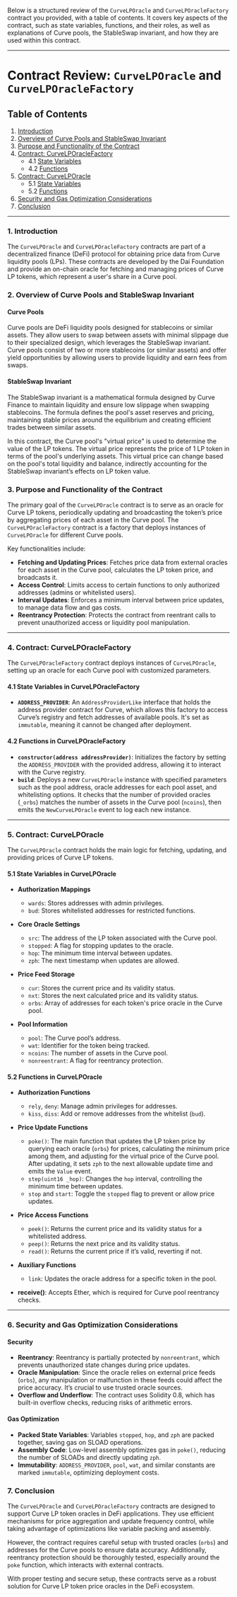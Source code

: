 Below is a structured review of the `CurveLPOracle` and `CurveLPOracleFactory` contract you provided, with a table of contents. It covers key aspects of the contract, such as state variables, functions, and their roles, as well as explanations of Curve pools, the StableSwap invariant, and how they are used within this contract.

---

# Contract Review: `CurveLPOracle` and `CurveLPOracleFactory`

## Table of Contents

1. [Introduction](#introduction)
2. [Overview of Curve Pools and StableSwap Invariant](#overview-of-curve-pools-and-stableswap-invariant)
3. [Purpose and Functionality of the Contract](#purpose-and-functionality-of-the-contract)
4. [Contract: CurveLPOracleFactory](#contract-curvelporaclefactory)
   - 4.1 [State Variables](#state-variables-in-curvelporaclefactory)
   - 4.2 [Functions](#functions-in-curvelporaclefactory)
5. [Contract: CurveLPOracle](#contract-curvelporacle)
   - 5.1 [State Variables](#state-variables-in-curvelporacle)
   - 5.2 [Functions](#functions-in-curvelporacle)
6. [Security and Gas Optimization Considerations](#security-and-gas-optimization-considerations)
7. [Conclusion](#conclusion)

---

### 1. Introduction

The `CurveLPOracle` and `CurveLPOracleFactory` contracts are part of a decentralized finance (DeFi) protocol for obtaining price data from Curve liquidity pools (LPs). These contracts are developed by the Dai Foundation and provide an on-chain oracle for fetching and managing prices of Curve LP tokens, which represent a user's share in a Curve pool.

### 2. Overview of Curve Pools and StableSwap Invariant

#### **Curve Pools**
Curve pools are DeFi liquidity pools designed for stablecoins or similar assets. They allow users to swap between assets with minimal slippage due to their specialized design, which leverages the StableSwap invariant. Curve pools consist of two or more stablecoins (or similar assets) and offer yield opportunities by allowing users to provide liquidity and earn fees from swaps.

#### **StableSwap Invariant**
The StableSwap invariant is a mathematical formula designed by Curve Finance to maintain liquidity and ensure low slippage when swapping stablecoins. The formula defines the pool's asset reserves and pricing, maintaining stable prices around the equilibrium and creating efficient trades between similar assets.

In this contract, the Curve pool's "virtual price" is used to determine the value of the LP tokens. The virtual price represents the price of 1 LP token in terms of the pool's underlying assets. This virtual price can change based on the pool's total liquidity and balance, indirectly accounting for the StableSwap invariant’s effects on LP token value.

### 3. Purpose and Functionality of the Contract

The primary goal of the `CurveLPOracle` contract is to serve as an oracle for Curve LP tokens, periodically updating and broadcasting the token’s price by aggregating prices of each asset in the Curve pool. The `CurveLPOracleFactory` contract is a factory that deploys instances of `CurveLPOracle` for different Curve pools.

Key functionalities include:
- **Fetching and Updating Prices**: Fetches price data from external oracles for each asset in the Curve pool, calculates the LP token price, and broadcasts it.
- **Access Control**: Limits access to certain functions to only authorized addresses (admins or whitelisted users).
- **Interval Updates**: Enforces a minimum interval between price updates, to manage data flow and gas costs.
- **Reentrancy Protection**: Protects the contract from reentrant calls to prevent unauthorized access or liquidity pool manipulation.

---

### 4. Contract: CurveLPOracleFactory

The `CurveLPOracleFactory` contract deploys instances of `CurveLPOracle`, setting up an oracle for each Curve pool with customized parameters.

#### 4.1 State Variables in CurveLPOracleFactory

- **`ADDRESS_PROVIDER`**: An `AddressProviderLike` interface that holds the address provider contract for Curve, which allows this factory to access Curve’s registry and fetch addresses of available pools. It's set as `immutable`, meaning it cannot be changed after deployment.

#### 4.2 Functions in CurveLPOracleFactory

- **`constructor(address addressProvider)`**: Initializes the factory by setting the `ADDRESS_PROVIDER` with the provided address, allowing it to interact with the Curve registry.
- **`build`**: Deploys a new `CurveLPOracle` instance with specified parameters such as the pool address, oracle addresses for each pool asset, and whitelisting options. It checks that the number of provided oracles (`_orbs`) matches the number of assets in the Curve pool (`ncoins`), then emits the `NewCurveLPOracle` event to log each new instance.

---

### 5. Contract: CurveLPOracle

The `CurveLPOracle` contract holds the main logic for fetching, updating, and providing prices of Curve LP tokens.

#### 5.1 State Variables in CurveLPOracle

- **Authorization Mappings**
  - `wards`: Stores addresses with admin privileges.
  - `bud`: Stores whitelisted addresses for restricted functions.

- **Core Oracle Settings**
  - `src`: The address of the LP token associated with the Curve pool.
  - `stopped`: A flag for stopping updates to the oracle.
  - `hop`: The minimum time interval between updates.
  - `zph`: The next timestamp when updates are allowed.

- **Price Feed Storage**
  - `cur`: Stores the current price and its validity status.
  - `nxt`: Stores the next calculated price and its validity status.
  - `orbs`: Array of addresses for each token's price oracle in the Curve pool.

- **Pool Information**
  - `pool`: The Curve pool’s address.
  - `wat`: Identifier for the token being tracked.
  - `ncoins`: The number of assets in the Curve pool.
  - `nonreentrant`: A flag for reentrancy protection.

#### 5.2 Functions in CurveLPOracle

- **Authorization Functions**
  - `rely`, `deny`: Manage admin privileges for addresses.
  - `kiss`, `diss`: Add or remove addresses from the whitelist (`bud`).

- **Price Update Functions**
  - `poke()`: The main function that updates the LP token price by querying each oracle (`orbs`) for prices, calculating the minimum price among them, and adjusting for the virtual price of the Curve pool. After updating, it sets `zph` to the next allowable update time and emits the `Value` event.
  - `step(uint16 _hop)`: Changes the `hop` interval, controlling the minimum time between updates.
  - `stop` and `start`: Toggle the `stopped` flag to prevent or allow price updates.

- **Price Access Functions**
  - `peek()`: Returns the current price and its validity status for a whitelisted address.
  - `peep()`: Returns the next price and its validity status.
  - `read()`: Returns the current price if it’s valid, reverting if not.

- **Auxiliary Functions**
  - `link`: Updates the oracle address for a specific token in the pool.

- **receive()**: Accepts Ether, which is required for Curve pool reentrancy checks.

---

### 6. Security and Gas Optimization Considerations

#### **Security**
- **Reentrancy**: Reentrancy is partially protected by `nonreentrant`, which prevents unauthorized state changes during price updates.
- **Oracle Manipulation**: Since the oracle relies on external price feeds (`orbs`), any manipulation or malfunction in these feeds could affect the price accuracy. It’s crucial to use trusted oracle sources.
- **Overflow and Underflow**: The contract uses Solidity 0.8, which has built-in overflow checks, reducing risks of arithmetic errors.

#### **Gas Optimization**
- **Packed State Variables**: Variables `stopped`, `hop`, and `zph` are packed together, saving gas on SLOAD operations.
- **Assembly Code**: Low-level assembly optimizes gas in `poke()`, reducing the number of SLOADs and directly updating `zph`.
- **Immutability**: `ADDRESS_PROVIDER`, `pool`, `wat`, and similar constants are marked `immutable`, optimizing deployment costs.

### 7. Conclusion

The `CurveLPOracle` and `CurveLPOracleFactory` contracts are designed to support Curve LP token oracles in DeFi applications. They use efficient mechanisms for price aggregation and update frequency control, while taking advantage of optimizations like variable packing and assembly.

However, the contract requires careful setup with trusted oracles (`orbs`) and addresses for the Curve pools to ensure data accuracy. Additionally, reentrancy protection should be thoroughly tested, especially around the `poke` function, which interacts with external contracts.

With proper testing and secure setup, these contracts serve as a robust solution for Curve LP token price oracles in the DeFi ecosystem.